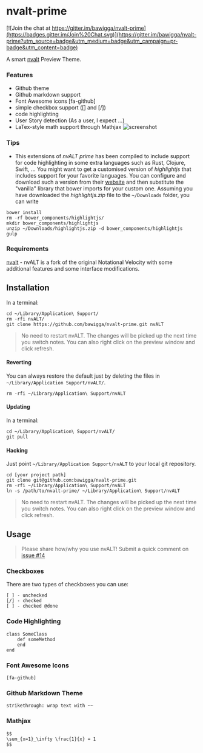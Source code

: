 # nvalt-prime

[![Join the chat at https://gitter.im/bawigga/nvalt-prime](https://badges.gitter.im/Join%20Chat.svg)](https://gitter.im/bawigga/nvalt-prime?utm_source=badge&utm_medium=badge&utm_campaign=pr-badge&utm_content=badge)

A smart [nvalt](http://brettterpstra.com/projects/nvalt/) Preview Theme.

### Features

- Github theme
- Github markdown support
- Font Awesome icons [fa-github]
- simple checkbox support ([] and [/])
- code highlighting
- User Story detection (As a user, I expect ...)
- LaTex-style math support through Mathjax
![screenshot](https://cloud.githubusercontent.com/assets/7358/2734135/1856cee4-c650-11e3-85ca-198179647c8e.png "Screenshot")

### Tips
* This extensions of *nvALT prime* has been compiled to include support for code highlighting in some extra languages such as Rust, Clojure, Swift, ... You might want to get a customised version of *highlightjs* that includes support for your favorite languages. You can configure and download such a version from their [website](https://highlightjs.org/download/) and then substitute the "vanilla" library that bower imports for your custom one. Assuming you have downloaded the *highlightjs.zip* file to the `~/Downloads` folder, you can write

```
bower install
rm -rf bower_components/highlightjs/
mkdir bower_components/highlightjs
unzip ~/Downloads/highlightjs.zip -d bower_components/highlightjs
gulp
```

### Requirements

[nvalt](http://brettterpstra.com/projects/nvalt/) - nvALT is a fork of the original Notational Velocity with some additional features and some interface modifications.

## Installation

In a terminal:

    cd ~/Library/Application\ Support/
    rm -rfi nvALT/
    git clone https://github.com/bawigga/nvalt-prime.git nvALT

> No need to restart nvALT. The changes will be picked up the next time you switch notes. You can also right click on the preview window and click refresh.



#### Reverting

You can always restore the default just by deleting the files in `~/Library/Application Support/nvALT/`.

	rm -rfi ~/Library/Application\ Support/nvALT

#### Updating

In a terminal:

    cd ~/Library/Application\ Support/nvALT/
    git pull

#### Hacking

Just point `~/Library/Application Support/nvALT` to your local git repository.

	cd [your project path]
	git clone git@github.com:bawigga/nvalt-prime.git
	rm -rfi ~/Library/Application\ Support/nvALT
	ln -s /path/to/nvalt-prime/ ~/Library/Application\ Support/nvALT

> No need to restart nvALT. The changes will be picked up the next time you switch notes. You can also right click on the preview window and click refresh.

## Usage

> Please share how/why you use nvALT! Submit a quick comment on [issue #14](https://github.com/bawigga/nvalt-prime/issues/14)

### Checkboxes

There are two types of checkboxes you can use:

    [ ] - unchecked
    [/] - checked
    [ ] - checked @done

### Code Highlighting

    class SomeClass
        def someMethod
        end
    end

### Font Awesome Icons

    [fa-github]

### Github Markdown Theme

    strikethrough: wrap text with ~~

### Mathjax
    
    $$
    \sum_{x=1}_\infty \frac{1}{x} = 1
    $$
